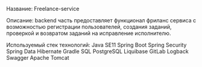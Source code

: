 Название: Freelance-service

Описание: backend часть предоставляет функционал фриланс сервиса с возможностью регистрации пользователей, создания заданий, проверкой и возвратом заданий на исправление исполнителю.

Используемый стек технологий: 
  Java SE11
  Spring Boot
  Spring Security
  Spring Data
  Hibernate
  Gradle
  SQL
  PostgreSQL
  Liquibase
  GitLab
  Logback
  Swagger
  Apache Tomcat
